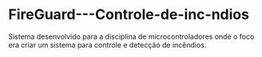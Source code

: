 # FireGuard---Controle-de-inc-ndios
Sistema desenvolvido para a disciplina de microcontroladores onde o foco era criar um sistema para controle e detecção de incêndios.
